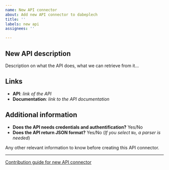 ```yaml
---
name: New API connector
about: Add new API connector to dabeplech
title: ''
labels: new api
assignees: ''

---
```


## New API description
Description on what the API does, what we can retrieve from it...

## Links
* **API**: *link of the API*
* **Documentation**: *link to the API documentation*

## Additional information

* **Does the API needs credentials and authentification?** Yes/No
* **Does the API return JSON format?** Yes/No (*If you select `No`, a parser is needed*)

Any other relevant information to know before creating this API connector.

-------------------

[Contribution guide for new API connector](https://dabeplech.readthedocs.io/en/latest/contribution_guide/api_connector.html)
